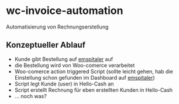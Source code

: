 # wc-invoice-automation
Automatisierung von Rechnungserstellung

## Konzeptueller Ablauf
- Kunde gibt Bestellung auf [emspitaler](https://www.em-spitaler.at) auf
- die Bestellung wird von Woo-comerce verarbeitet
- Woo-comerce action triggered Script (sollte leicht gehen, hab die Einstellung schon gefunden im Dashboard auf [emspitaler](https://www.em-spitaler.at))
- Script legt Kunde (user) in Hello-Cash an
- Script erstellt Rechnung für eben erstellten Kunden in Hello-Cash
- ... noch was?

